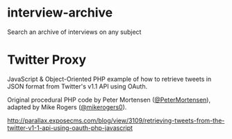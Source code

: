 # interview-archive
Search an archive of interviews on any subject


Twitter Proxy
=============

JavaScript & Object-Oriented PHP example of how to retrieve tweets in JSON format from Twitter's v1.1 API using OAuth.

Original procedural PHP code by Peter Mortensen (<a href="https://twitter.com/PeterMortensen" target="_blank">@PeterMortensen</a>), adapted by Mike Rogers (<a href="https://twitter.com/mikerogers0" target="_blank">@mikerogers0</a>).

http://parallax.exposecms.com/blog/view/3109/retrieving-tweets-from-the-twitter-v1-1-api-using-oauth-php-javascript
